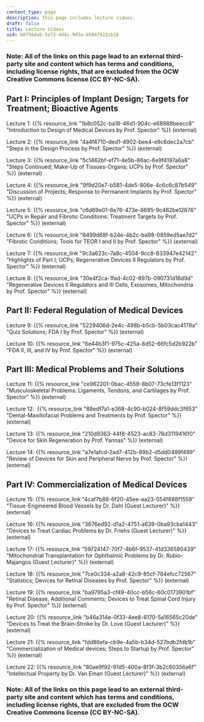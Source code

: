 ```yaml
---
content_type: page
description: This page includes lecture videos.
draft: false
title: Lecture Videos
uid: b0756dab-5e72-4d4c-9d3a-6504f622cb18
---
```

### Note: All of the links on this page lead to an external third-party site and content which has terms and conditions, including license rights, that are excluded from the OCW Creative Commons license (CC BY-NC-SA).

## Part I: Principles of Implant Design; Targets for Treatment; Bioactive Agents

Lecture 1: {{% resource_link "1b8c052c-ba18-46d1-904c-e68988beecc8" "Introduction to Design of Medical Devices by Prof. Spector" %}} (external)

Lecture 2: {{% resource_link "4a4f4710-ded1-4902-bee4-e9c6dec2a7cb" "Steps in the Design Process by Prof. Spector" %}} (external)

Lecture 3: {{% resource_link "5c1462bf-ef71-4e5b-86ac-6e9f4197a6a8" "Steps Continued; Make-Up of Tissues-Organs; UCPs by Prof. Spector" %}} (external)

Lecture 4: {{% resource_link "9f9d20e7-b581-4de5-806e-4c6c6c87b549" "Discussion of Projects; Response to Permanent Implants by Prof. Spector" %}} (external)

Lecture 5: {{% resource_link "c6d69e01-8e76-473e-8695-9c462be12876" "UCPs in Repair and Fibrotic Conditions: Treatment Targets by Prof. Spector" %}} (external)

Lecture 6: {{% resource_link "8499d68f-b24e-4b2c-ba98-0859ed5ae7d2" "Fibrotic Conditions; Tools for TEOR I and II by Prof. Spector" %}} (external)

Lecture 7: {{% resource_link "9c3a623c-7a8c-4504-9cc8-833947e42142" "Highlights of Part I; UCPs; Regenerative Devices II Regulators by Prof. Spector" %}} (external)

Lecture 8: {{% resource_link "30e4f2ca-1fad-4c02-897b-090731d16d9d" "Regenerative Devices II Regulators and III Cells, Exosomes, Mitochondria by Prof. Spector" %}} (external)

## Part II: Federal Regulation of Medical Devices

Lecture 9: {{% resource_link "5229406d-2e4c-498b-b5cb-5b03cac4178a" "Quiz Solutions; FDA I by Prof. Spector" %}} (external)

Lecture 10: {{% resource_link "6e44b3f1-975c-425a-8d52-66fc5d2b922b" "FDA II, III, and IV by Prof. Spector" %}} (external)

## Part III: Medical Problems and Their Solutions

Lecture 11: {{% resource_link "ce962201-0bac-4558-8b07-73cfe13f1123" "Musculoskeletal Problems: Ligaments, Tendons, and Cartilages by Prof. Spector" %}} (external)

Lecture 12:  {{% resource_link "88edf7a1-e368-4c90-b024-8f59ddc3f653" "Dental-Maxillofacial Problems and Treatments by Prof. Spector" %}} (external)

Lecture 13: {{% resource_link "210d9363-44f8-4523-ac83-78d3119416f0" "Device for Skin Regeneration by Prof. Yannas" %}} (external) 

Lecture 14: {{% resource_link "a7e1afcd-2ad7-412b-89b2-d5dd0489f499" "Review of Devices for Skin and Peripheral Nerve by Prof. Spector" %}} (external) 

## Part IV: Commercialization of Medical Devices

Lecture 15: {{% resource_link "4caf7b88-6f20-45ee-aa23-054f688f1559" "Tissue-Engineered Blood Vessels by Dr. Dahl (Guest Lecturer)" %}} (external)

Lecture 16: {{% resource_link "3676ed92-d1a2-4751-a639-0ba93cba1443" "Devices to Treat Cardiac Problems by Dr. Friehs (Guest Lecturer)" %}} (external)

Lecture 17: {{% resource_link "59724147-70f7-4b6f-9537-41d336580439" "Mitochondrial Transplantation for Ophthalmic Problems by Dr. Rubio-Majangos (Guest Lecturer)" %}} (external)

Lecture 18: {{% resource_link "7ce0c334-a2a8-42c9-85cf-784efcc72567" "Statistics; Devices for Retinal Diseases by Prof. Spector" %}} (external)

Lecture 19: {{% resource_link "ba9795a3-cf49-40cc-b56c-60c0173901bf" "Retinal Disease, Additional Comments; Devices to Treat Spinal Cord Injury by Prof. Spector" %}} (external)

Lecture 20: {{% resource_link "b46a314e-0f33-4ee8-8170-5a16565c20de" "Devices to Treat the Brain-Stroke by Dr. Love (Guest Lecturer)" %}} (external)

Lecture 21: {{% resource_link "fdd86efa-cb9e-4a5b-b34d-527bdb2fdb1b" "Commercialization of Medical devices; Steps to Startup by Prof. Spector" %}} (external)

Lecture 22: {{% resource_link "80ae9f92-91d5-400a-8f3f-3b2c60356a6f" "Intellectual Property by Dr. Van Eman (Guest Lecturer)" %}} (external)

### Note: All of the links on this page lead to an external third-party site and content which has terms and conditions, including license rights, that are excluded from the OCW Creative Commons license (CC BY-NC-SA).